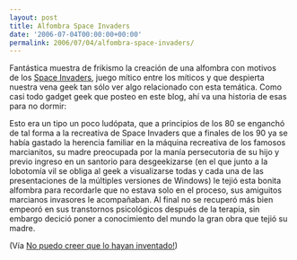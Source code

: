 ```yaml
---
layout: post
title: Alfombra Space Invaders
date: '2006-07-04T00:00:00+00:00'
permalink: 2006/07/04/alfombra-space-invaders/
---
```

<img style="float:right; margin:0 0 10px 10px;" src="http://photos1.blogger.com/blogger/6639/1972/320/spaceinvaders_rug.jpg" border="0" alt="" />Fantástica muestra de frikismo la creación de una alfombra con motivos de los <a href="http://en.wikipedia.org/wiki/Space_Invaders">Space Invaders</a>, juego mítico entre los míticos y que despierta nuestra vena geek tan sólo ver algo relacionado con esta temática. Como casi todo gadget geek que posteo en este blog,  ahí va una historia de esas para no dormir:

Esto era un tipo un poco ludópata, que a principios de los 80 se enganchó de tal forma a la recreativa de Space Invaders que a finales de los 90 ya se había gastado la herencia familiar en la máquina recreativa de los famosos marcianitos, su madre preocupada por la manía persecutoria de su hijo y previo ingreso en un santorio para desgeekizarse (en el que junto a la lobotomía vil se obliga al geek a visualizarse todas y cada una de las presentaciones de la múltiples versiones de Windows) le tejió esta bonita alfombra para recordarle que no estava solo en el proceso, sus amiguitos marcianos invasores le acompañaban. Al final no se recuperó más bien empeoró en sus transtornos psicológicos después de la terapia, sin embargo decició poner a conocimiento del mundo la gran obra que tejió su madre.

(Vía <a href="http://www.nopuedocreer.com/quelohayaninventado/?p=480">No puedo creer que lo hayan inventado!</a>)
